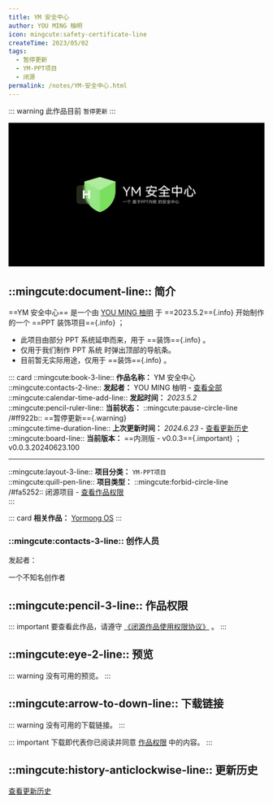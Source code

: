 ```yaml
---
title: YM 安全中心
author: YOU MING 柚明
icon: mingcute:safety-certificate-line
createTime: 2023/05/02
tags:
  - 暂停更新
  - YM-PPT项目
  - 闭源
permalink: /notes/YM-安全中心.html
---
```


::: warning 此作品目前 `暂停更新`
:::

![](/rc/aqzx.png)

## ::mingcute:document-line:: 简介

==YM 安全中心== 是一个由 [YOU MING 柚明](/notes/更多/工作室.html#you-ming-柚明) 于 ==2023.5.2=={.info} 开始制作的一个 ==PPT 装饰项目=={.info} ；

- 此项目由部分 PPT 系统延申而来，用于 ==装饰=={.info} 。
- 仅用于我们制作 PPT 系统 时弹出顶部的导航条。
- 目前暂无实际用途，仅用于 ==装饰=={.info} 。

::: card
::mingcute:book-3-line:: **作品名称：** YM 安全中心  
::mingcute:contacts-2-line:: **发起者：** YOU MING 柚明 - [查看全部](#创作人员)  
::mingcute:calendar-time-add-line:: **发起时间：** *2023.5.2*  
::mingcute:pencil-ruler-line:: **当前状态：** ::mingcute:pause-circle-line /#ff922b:: ==暂停更新=={.warning}  
::mingcute:time-duration-line:: **上次更新时间：** *2024.6.23* - [查看更新历史](#更新历史)  
::mingcute:board-line:: **当前版本：** ==内测版 - v0.0.3=={.important} ；v0.0.3.20240623.100

---

::mingcute:layout-3-line:: **项目分类：** `YM-PPT项目`  
::mingcute:quill-pen-line:: **项目类型：** ::mingcute:forbid-circle-line /#fa5252:: 闭源项目 - [查看作品权限](#作品权限)  
:::

::: card
**相关作品：** [Yormong OS](/notes/Yormong-OS.html)
:::

### ::mingcute:contacts-3-line:: 创作人员

发起者：

<LinkCard title="YOU MING 柚明" icon="/rc/ym-ys.png" href="/notes/更多/工作室.html#you-ming-柚明">一个不知名创作者</LinkCard>

## ::mingcute:pencil-3-line:: 作品权限

::: important 要查看此作品，请遵守 [《闭源作品使用权限协议》](/notes/协议/闭源.html) 。
:::

## ::mingcute:eye-2-line:: 预览

::: warning 没有可用的预览。
:::

## ::mingcute:arrow-to-down-line:: 下载链接

::: warning 没有可用的下载链接。
:::

::: important 下载即代表你已阅读并同意 [作品权限](#作品权限) 中的内容。
:::

## ::mingcute:history-anticlockwise-line:: 更新历史

[查看更新历史](/notes/更新历史/YM-安全中心.html)
